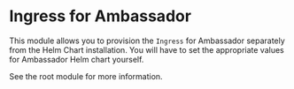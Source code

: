 # Ingress for Ambassador

This module allows you to provision the `Ingress` for Ambassador separately from the Helm Chart
installation. You will have to set the appropriate values for Ambassador Helm chart yourself.

See the root module for more information.

